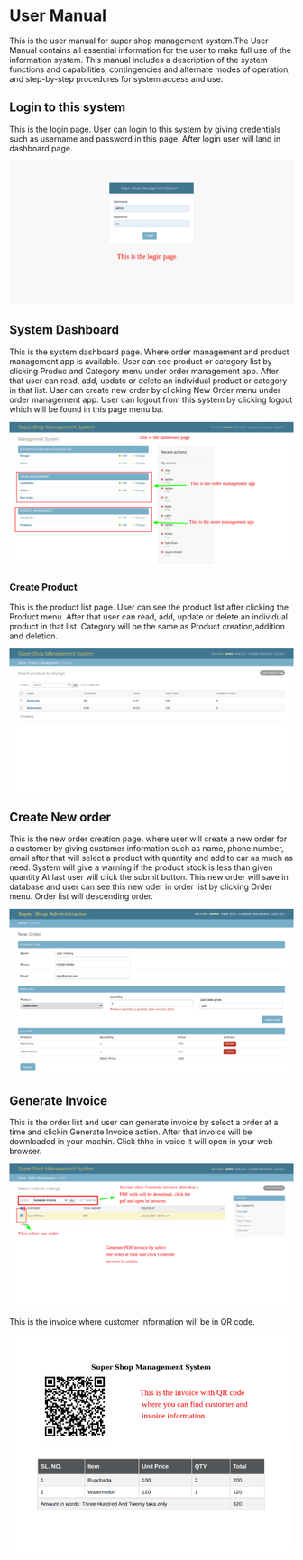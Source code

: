 # User Manual
This is the user manual for super shop management system.The User Manual contains all essential information for the user to make full use of the 
information system. This manual includes a description of the system functions and capabilities, contingencies and alternate modes of operation,
and step-by-step procedures for system access and use.


## Login to this system
This is the login page. User can login to this system by giving credentials such as username and password in this page.
After login user will land in dashboard page.

![N|Solid](https://raw.githubusercontent.com/ryhan000/super-shop-management-system/main/docs/Log%20in%20_%20Super%20S.png)

## System Dashboard 
This is the system dashboard page. Where order management and product management app is available. User can see product or category list by clicking
Produc and Category menu under order management app. After that user can read, add, update or delete an individual  product or category in that list.
User can create new order by clicking New Order menu under order management app. User can logout from this system by clicking logout which will be found 
in this page menu ba.

 ![N|Solid](https://raw.githubusercontent.com/ryhan000/super-shop-management-system/main/docs/Management%20Syste.png)

### Create Product
This is the product list page. User can see the product list after clicking the Product menu. After that user can read, add, update or 
delete an individual  product in that list. Category will be the same as Product creation,addition and deletion.

![N|Solid](https://raw.githubusercontent.com/ryhan000/super-shop-management-system/main/docs/Select%20product%20t.png)

## Create New order
This is the new order creation page. where user will create a new order for a customer by giving customer information such as name, phone number, email
after that will select a product with quantity and add to car as much as need. System will give a warning if the product stock  is less than given quantity 
At last user will click the submit button. This new order will save in database and user can see this new oder in order list by clicking Order menu.
Order list will descending order.

![N|Solid](https://raw.githubusercontent.com/ryhan000/super-shop-management-system/main/docs/New%20Order.png)

## Generate Invoice
This is the order list and user can generate invoice by select a order at a time and clickin Generate Invoice action. After that invoice will be downloaded in your machin. Click thhe in voice it will open in your web browser.

![N|Solid](https://raw.githubusercontent.com/ryhan000/super-shop-management-system/main/docs/Select%20order%20to%20%20(1).png)

This is the invoice where customer information will be in QR code.

![N|Solid](https://raw.githubusercontent.com/ryhan000/super-shop-management-system/main/docs/Invoice.pdf.png)

